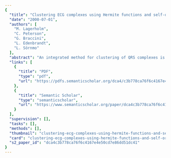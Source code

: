 ```yaml
---
{
  "title": "Clustering ECG complexes using Hermite functions and self-organizing maps",
  "date": "2000-07-01",
  "authors": [
    "M. Lagerholm",
    "C. Peterson",
    "G. Braccini",
    "L. Edenbrandt",
    "L. Sörnmo"
  ],
  "abstract": "An integrated method for clustering of QRS complexes is presented which includes basis function representation and self-organizing neural networks (NN's). Each QRS complex is decomposed into Hermite basis functions and the resulting coefficients and width parameter are used to represent the complex. By means of this representation, unsupervised self-organizing NN's are employed to cluster the data into 25 groups. Using the MIT-BIH arrhythmia database, the resulting clusters are found to exhibit a very low degree of misclassification (1.5%). The integrated method outperforms, on the MIT-BIH database, both a published supervised learning method as well as a conventional template cross-correlation clustering method.",
  "links": [
    {
      "title": "PDF",
      "type": "pdf",
      "url": "https://pdfs.semanticscholar.org/dca4/c3b778ca76f6c4167e4e50cd7e86dd51dc41.pdf"
    },
    {
      "title": "Semantic Scholar",
      "type": "semanticscholar",
      "url": "https://www.semanticscholar.org/paper/dca4c3b778ca76f6c4167e4e50cd7e86dd51dc41"
    }
  ],
  "supervision": [],
  "tasks": [],
  "methods": [],
  "thumbnail": "clustering-ecg-complexes-using-hermite-functions-and-self-organizing-maps-thumb.jpg",
  "card": "clustering-ecg-complexes-using-hermite-functions-and-self-organizing-maps-card.jpg",
  "s2_paper_id": "dca4c3b778ca76f6c4167e4e50cd7e86dd51dc41"
}
---
```


